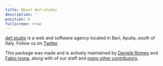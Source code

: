 ```yaml
---
title: About def:studio
description: ''
position: 6
fullscreen: true
---
```


[def:studio](https://github.com/defstudio) is a web and software agency located in Bari, Apulia, south of Italy. Follow us on [Twitter](https://twitter.com/FabioIvona)

This package was made and is actively maintained by [Daniele Romeo](mailto:danieleromeo@defstudio.it) and [Fabio Ivona](mailto:fabio.ivona@defstudio.it), along with of our staff and [many other contributors](https://github.com/defstudio/telegraph/graphs/contributors).
